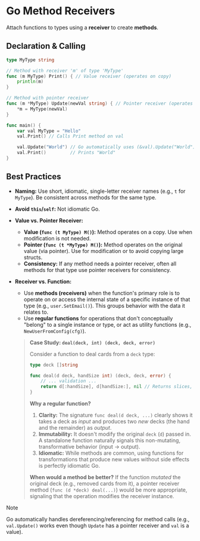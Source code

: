 # Go Method Receivers

Attach functions to types using a **receiver** to create **methods**.

## Declaration & Calling

```go
type MyType string

// Method with receiver 'm' of type 'MyType'
func (m MyType) Print() { // Value receiver (operates on copy)
    println(m)
}

// Method with pointer receiver
func (m *MyType) Update(newVal string) { // Pointer receiver (operates on original)
    *m = MyType(newVal)
}

func main() {
    var val MyType = "Hello"
    val.Print() // Calls Print method on val

    val.Update("World") // Go automatically uses (&val).Update("World")
    val.Print()         // Prints "World"
}
```

## Best Practices

- **Naming:** Use short, idiomatic, single-letter receiver names (e.g., `t` for `MyType`). Be consistent across methods for the same type.
- **Avoid `this`/`self`:** Not idiomatic Go.
- **Value vs. Pointer Receiver:**
  - **Value (`func (t MyType) M()`):** Method operates on a copy. Use when modification is not needed.
  - **Pointer (`func (t *MyType) M()`):** Method operates on the original value (via pointer). Use for modification or to avoid copying large structs.
  - **Consistency:** If any method needs a pointer receiver, often all methods for that type use pointer receivers for consistency.
- **Receiver vs. Function:**
  - Use **methods (receivers)** when the function's primary role is to operate on or access the internal state of a specific instance of that type (e.g., `user.SetEmail()`). This groups behavior with the data it relates to.
  - Use **regular functions** for operations that don't conceptually "belong" to a single instance or type, or act as utility functions (e.g., `NewUserFromConfig(cfg)`).

  > **Case Study: `deal(deck, int) (deck, deck, error)`**
  >
  > Consider a function to deal cards from a `deck` type:
  >
  > ```go
  > type deck []string
  >
  > func deal(d deck, handSize int) (deck, deck, error) {
  >     // ... validation ...
  >     return d[:handSize], d[handSize:], nil // Returns slices, doesn't modify original d
  > }
  > ```
  >
  > **Why a regular function?**
  > 1. **Clarity:** The signature `func deal(d deck, ...)` clearly shows it takes a deck as *input* and produces two *new* decks (the hand and the remainder) as *output*.
  > 2. **Immutability:** It doesn't modify the original `deck` (`d`) passed in. A standalone function naturally signals this non-mutating, transformative behavior (input -> output).
  > 3. **Idiomatic:** While methods are common, using functions for transformations that produce new values without side effects is perfectly idiomatic Go.
  >
  > **When would a method be better?** If the function *mutated* the original deck (e.g., removed cards from it), a pointer receiver method (`func (d *deck) deal(...)`) would be more appropriate, signaling that the operation modifies the receiver instance.

> [!NOTE]
> Go automatically handles dereferencing/referencing for method calls (e.g., `val.Update()` works even though `Update` has a pointer receiver and `val` is a value).

